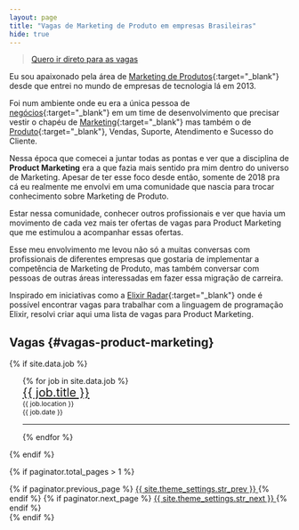 ```yaml
---
layout: page
title: "Vagas de Marketing de Produto em empresas Brasileiras"
hide: true
---
```


> [Quero ir direto para as vagas](#vagas-product-marketing)

Eu sou apaixonado pela área de [Marketing de Produtos](/marketing-de-produto/){:target="_blank"} desde que entrei no mundo de empresas de tecnologia lá em 2013. 

Foi num ambiente onde eu era a única pessoa de [negócios](/business/){:target="_blank"} em um time de desenvolvimento que precisar vestir o chapéu de [Marketing](/marketing/){:target="_blank"} mas também o de [Produto](/produto/){:target="_blank"}, Vendas, Suporte, Atendimento e Sucesso do Cliente.

Nessa época que comecei a juntar todas as pontas e ver que a disciplina de **Product Marketing** era a que fazia mais sentido pra mim dentro do universo de Marketing. Apesar de ter esse foco desde então, somente de 2018 pra cá eu realmente me envolvi em uma comunidade que nascia para trocar conhecimento sobre Marketing de Produto.

Estar nessa comunidade, conhecer outros profissionais e ver que havia um movimento de cada vez mais ter ofertas de vagas para Product Marketing que me estimulou a acompanhar essas ofertas. 

Esse meu envolvimento me levou não só a muitas conversas com profissionais de diferentes empresas que gostaria de implementar a competência de Marketing de Produto, mas também conversar com pessoas de outras áreas interessadas em fazer essa migração de carreira.

Inspirado em iniciativas como a [Elixir Radar](https://elixir-radar.com/){:target="_blank"} onde é possível encontrar vagas para trabalhar com a linguagem de programação Elixir, resolvi criar aqui uma lista de vagas para Product Marketing.

## Vagas {#vagas-product-marketing}

{% if site.data.job %}
<ul>
   {% for job in site.data.job %}
        <li style="list-style: none;">
            <p style="margin: 0; font-size: 1.5em"><a href="{{ job.url }}" onclick="analytics.track('clicked-job-{{ job.track }}')" target="_blank">{{ job.title }}</a></p>
            <p style="margin: 0; font-size: 0.85em;">{{ job.location }}</p>
            <p style="margin: 0; font-size: 0.85em;">{{ job.date }}</p>
        </li>
    <hr>
    {% endfor %}
</ul>
{% endif %}

{% if paginator.total_pages > 1 %}
  <div class="pagination">
    {% if paginator.previous_page %}
    <a href="{{ paginator.previous_page_path | prepend: site.baseurl | replace: '//', '/' }}" class="button" >
      <i class="fa fa-chevron-left"></i>
      {{ site.theme_settings.str_prev }}
    </a>
    {% endif %}
    {% if paginator.next_page %}
    <a href="{{ paginator.next_page_path | prepend: site.baseurl | replace: '//', '/' }}" class="button" >
      {{ site.theme_settings.str_next }}
      <i class="fa fa-chevron-right"></i>
    </a>
    {% endif %}
  </div>
{% endif %}